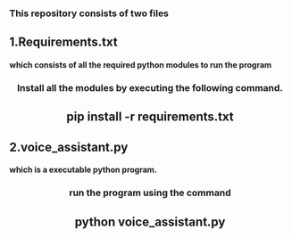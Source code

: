 <h3>This repository consists of two files</h3>
<h2><b>1.Requirements.txt</b><h4>which consists of all the required python modules to run the program</h4></h2>
<h3 align="center">Install all the modules by executing the following command.</h3>
<h2 align="center"><b>pip install -r requirements.txt</b></h2>
<h2><b>2.voice_assistant.py</b></h2>
<h4> which is a executable python program.</h4>
<h3 align="center">run the program using the command </h3>
<h2 align="center"><b>python voice_assistant.py</b></h2>
